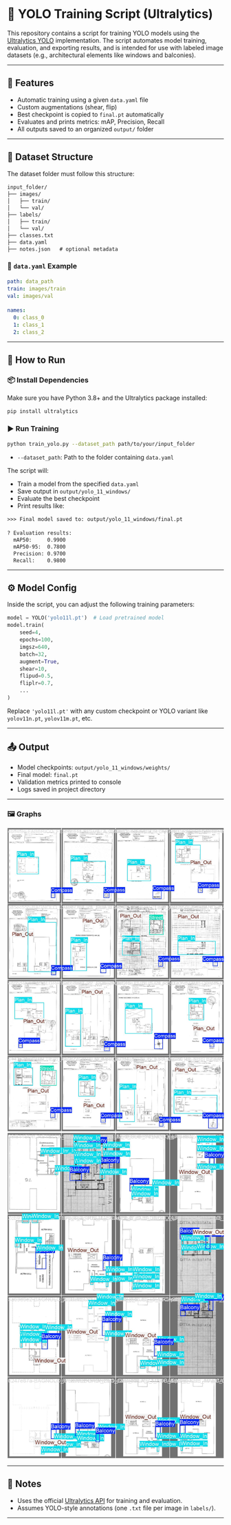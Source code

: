# 🚀 YOLO Training Script (Ultralytics)

This repository contains a script for training YOLO models using the [Ultralytics YOLO](https://github.com/ultralytics/ultralytics) implementation. The script automates model training, evaluation, and exporting results, and is intended for use with labeled image datasets (e.g., architectural elements like windows and balconies).

---

## 🧠 Features

- Automatic training using a given `data.yaml` file
- Custom augmentations (shear, flip)
- Best checkpoint is copied to `final.pt` automatically
- Evaluates and prints metrics: mAP, Precision, Recall
- All outputs saved to an organized `output/` folder

---

## 📁 Dataset Structure

The dataset folder must follow this structure:

```
input_folder/
├── images/
│   ├── train/
│   └── val/
├── labels/
│   ├── train/
│   └── val/
├── classes.txt
├── data.yaml
├── notes.json   # optional metadata
```

### 📄 `data.yaml` Example

```yaml
path: data_path
train: images/train
val: images/val

names:
  0: class_0
  1: class_1
  2: class_2
```

---

## 🧪 How to Run

### 📦 Install Dependencies

Make sure you have Python 3.8+ and the Ultralytics package installed:

```bash
pip install ultralytics
```

### ▶️ Run Training

```bash
python train_yolo.py --dataset_path path/to/your/input_folder
```

- `--dataset_path`: Path to the folder containing `data.yaml`

The script will:
- Train a model from the specified `data.yaml`
- Save output in `output/yolo_11_windows/`
- Evaluate the best checkpoint
- Print results like:

```
>>> Final model saved to: output/yolo_11_windows/final.pt

? Evaluation results:
  mAP50:     0.9900
  mAP50-95:  0.7800
  Precision: 0.9700
  Recall:    0.9800
```

---

## ⚙️ Model Config

Inside the script, you can adjust the following training parameters:

```python
model = YOLO('yolo11l.pt')  # Load pretrained model
model.train(
    seed=4,
    epochs=100,
    imgsz=640,
    batch=32,
    augment=True,
    shear=10,
    flipud=0.5,
    fliplr=0.7,
    ...
)
```

Replace `'yolo11l.pt'` with any custom checkpoint or YOLO variant like `yolov11n.pt`, `yolov11m.pt`, etc.

---

## 📤 Output

- Model checkpoints: `output/yolo_11_windows/weights/`
- Final model: `final.pt`
- Validation metrics printed to console
- Logs saved in project directory

---

### 🖼️ Graphs
![Plans Detection](/yolo_train/plans_detection_results/val_batch1_labels.jpg)
![Plans Detection](/yolo_train/windows_detection_results/val_batch1_labels.jpg)

---

## 📌 Notes

- Uses the official [Ultralytics API](https://docs.ultralytics.com) for training and evaluation.
- Assumes YOLO-style annotations (one `.txt` file per image in `labels/`).

---
